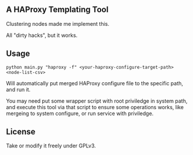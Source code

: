 
## A HAProxy Templating Tool

Clustering nodes made me implement this.

All "dirty hacks", but it works.

## Usage


    python main.py "haproxy -f" <your-haproxy-configure-target-path> <node-list-csv>

Will automatically put merged HAProxy configure file to the specific path, and run it.

You may need put some wrapper script with root priviledge in system path, and execute 
this tool via that script to ensure some operations works, like mergeing to system configure, 
or run service with priviledge.


## License

Take or modify it freely under GPLv3.
